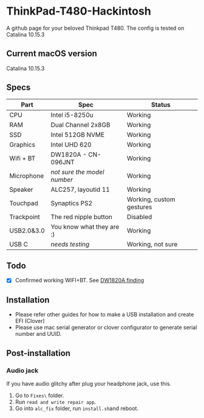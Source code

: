 # ThinkPad-T480-Hackintosh
A github page for your beloved Thinkpad T480. The config is tested on Catalina 10.15.3

## Current macOS version
Catalina 10.15.3

## Specs
Part | Spec|Status
-----|-----|------
CPU|Intel i5-8250u|Working
RAM| Dual Channel 2x8GB|Working
SSD| Intel 512GB NVME|Working
Graphics| Intel UHD 620|Working
Wifi + BT| DW1820A - CN-096JNT| Working
Microphone| *not sure the model number*| Working
Speaker| ALC257, layoutid 11 |Working
Touchpad|Synaptics PS2|Working, custom gestures
Trackpoint|The red nipple button|Disabled
USB2.0&3.0|You know what they are :) | Working
USB C| *needs testing* | Working, not sure

## Todo
- [x] Confirmed working WIFI+BT. See [DW1820A finding](https://osxlatitude.com/forums/topic/11322-broadcom-bcm4350-cards-under-high-sierramojavecatalina/)

## Installation
- Please refer other guides for how to make a USB installation and create EFI (Clover)
- Please use mac serial generator or clover configurator to generate serial number and UUID.

## Post-installation

### Audio jack
If you have audio glitchy after plug your headphone jack, use this.
1. Go to `Fixes\` folder.
1. Run `read and write repair app`.
2. Go into `alc_fix` folder, run `install.sh`and reboot.
